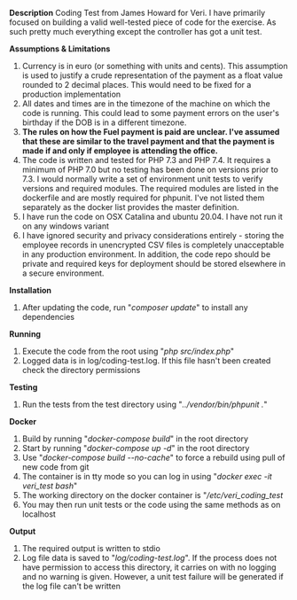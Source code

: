 **Description**
Coding Test from James Howard for Veri. I have primarily focused on building a valid well-tested piece of code for the 
exercise. As such pretty much everything except the controller has got a unit test.   

**Assumptions & Limitations**
1. Currency is in euro (or something with units and cents). This assumption is used to justify a crude representation 
of the payment as a float value rounded to 2 decimal places. This would need to be fixed for a production implementation
2. All dates and times are in the timezone of the machine on which the code is running. This could lead to some payment
errors on the user's birthday if the DOB is in a different timezone.
3. **The rules on how the Fuel payment is paid are unclear. I've assumed that these are similar to the travel payment and
that the payment is made if and only if employee is attending the office.**
4. The code is written and tested for PHP 7.3 and PHP 7.4. It requires a minimum of PHP 7.0 but no testing has been done 
on versions prior to 7.3. I would normally write a set of environment unit tests to verify versions and required 
modules. The required modules are listed in the dockerfile and are mostly required for phpunit. I've not listed them 
separately as the docker list provides the master definition.
5. I have run the code on OSX Catalina and ubuntu 20.04. I have not run it on any windows variant
6. I have ignored security and privacy considerations entirely - storing the employee records in unencrypted CSV files is completely
unacceptable in any production environment. In addition, the code repo should be private and required keys for deployment 
should be stored elsewhere in a secure environment.  

**Installation**
1. After updating the code, run "*composer update*" to install any dependencies

**Running**
1. Execute the code from the root using "*php src/index.php*"
2. Logged data is in log/coding-test.log. If this file hasn't been created check the directory permissions

**Testing**
1. Run the tests from the test directory using "*../vendor/bin/phpunit .*"

**Docker**
1. Build by running "*docker-compose build*" in the root directory
2. Start by running "*docker-compose up -d*" in the root directory
3. Use "*docker-compose build --no-cache*" to force a rebuild using pull of new code from git
4. The container is in tty mode so you can log in using "*docker exec -it veri_test bash*"
5. The working directory on the docker container is "*/etc/veri_coding_test*
6. You may then run unit tests or the code using the same methods as on localhost

**Output**
1. The required output is written to stdio
2. Log file data is saved to "*log/coding-test.log*". If the process does not have permission to access this directory, 
it carries on with no logging and no warning is given. However, a unit test failure will be generated if the log file 
can't be written

